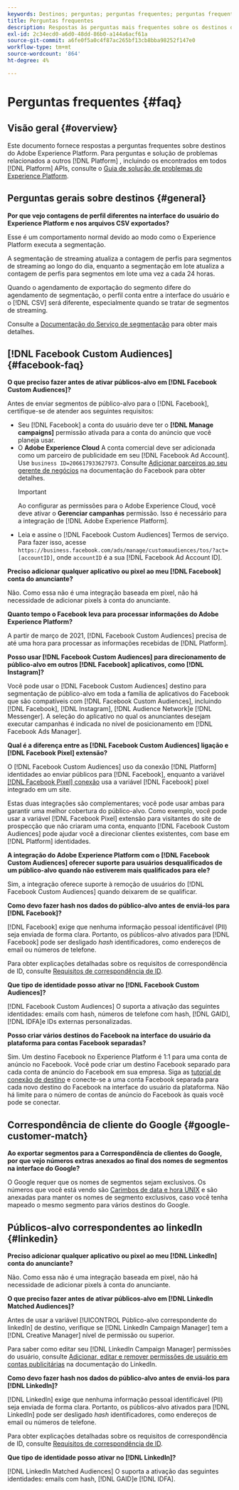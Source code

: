 ```yaml
---
keywords: Destinos; perguntas; perguntas frequentes; perguntas frequentes; perguntas frequentes sobre destinos
title: Perguntas frequentes
description: Respostas às perguntas mais frequentes sobre os destinos do Adobe Experience Platform
exl-id: 2c34ecd0-a6d0-48dd-86b0-a144a6acf61a
source-git-commit: a6fe0f5a0c4f87ac265bf13cb8bba98252f147e0
workflow-type: tm+mt
source-wordcount: '864'
ht-degree: 4%

---
```


# Perguntas frequentes {#faq}

## Visão geral {#overview}

Este documento fornece respostas a perguntas frequentes sobre destinos do Adobe Experience Platform. Para perguntas e solução de problemas relacionados a outros [!DNL Platform] , incluindo os encontrados em todos [!DNL Platform] APIs, consulte o [Guia de solução de problemas do Experience Platform](../landing/troubleshooting.md).

## Perguntas gerais sobre destinos {#general}

**Por que vejo contagens de perfil diferentes na interface do usuário do Experience Platform e nos arquivos CSV exportados?**

Esse é um comportamento normal devido ao modo como o Experience Platform executa a segmentação.

A segmentação de streaming atualiza a contagem de perfis para segmentos de streaming ao longo do dia, enquanto a segmentação em lote atualiza a contagem de perfis para segmentos em lote uma vez a cada 24 horas.

Quando o agendamento de exportação do segmento difere do agendamento de segmentação, o perfil conta entre a interface do usuário e o [!DNL CSV] será diferente, especialmente quando se tratar de segmentos de streaming.

Consulte a [Documentação do Serviço de segmentação](../segmentation/home.md) para obter mais detalhes.

## [!DNL Facebook Custom Audiences] {#facebook-faq}

**O que preciso fazer antes de ativar públicos-alvo em [!DNL Facebook Custom Audiences]?**

Antes de enviar segmentos de público-alvo para o [!DNL Facebook], certifique-se de atender aos seguintes requisitos:

* Seu [!DNL Facebook] a conta do usuário deve ter o **[!DNL Manage campaigns]** permissão ativada para a conta do anúncio que você planeja usar.
* O **Adobe Experience Cloud** A conta comercial deve ser adicionada como um parceiro de publicidade em seu [!DNL Facebook Ad Account]. Use `business ID=206617933627973`. Consulte [Adicionar parceiros ao seu gerente de negócios](https://www.facebook.com/business/help/1717412048538897) na documentação do Facebook para obter detalhes.
   >[!IMPORTANT]
   >
   > Ao configurar as permissões para o Adobe Experience Cloud, você deve ativar o **Gerenciar campanhas** permissão. Isso é necessário para a integração de [!DNL Adobe Experience Platform].
* Leia e assine o [!DNL Facebook Custom Audiences] Termos de serviço. Para fazer isso, acesse `https://business.facebook.com/ads/manage/customaudiences/tos/?act=[accountID]`, onde `accountID` é a sua [!DNL Facebook Ad Account ID].

**Preciso adicionar qualquer aplicativo ou pixel ao meu [!DNL Facebook] conta do anunciante?**

Não. Como essa não é uma integração baseada em pixel, não há necessidade de adicionar pixels à conta do anunciante.

**Quanto tempo o Facebook leva para processar informações do Adobe Experience Platform?**

A partir de março de 2021, [!DNL Facebook Custom Audiences] precisa de até uma hora para processar as informações recebidas de [!DNL Platform].

**Posso usar [!DNL Facebook Custom Audiences] para direcionamento de público-alvo em outros [!DNL Facebook] aplicativos, como [!DNL Instagram]?**

Você pode usar o [!DNL Facebook Custom Audiences] destino para segmentação de público-alvo em toda a família de aplicativos do Facebook que são compatíveis com [!DNL Facebook Custom Audiences], incluindo [!DNL Facebook], [!DNL Instagram], [!DNL Audience Network]e [!DNL Messenger]. A seleção do aplicativo no qual os anunciantes desejam executar campanhas é indicada no nível de posicionamento em [!DNL Facebook Ads Manager].

**Qual é a diferença entre as [!DNL Facebook Custom Audiences] ligação e [!DNL Facebook Pixel] extensão?**

O [!DNL Facebook Custom Audiences] uso da conexão [!DNL Platform] identidades ao enviar públicos para [!DNL Facebook], enquanto a variável [[!DNL Facebook Pixel] conexão](../destinations/catalog/advertising/facebook-pixel.md) usa a variável [!DNL Facebook] pixel integrado em um site.

Estas duas integrações são complementares; você pode usar ambas para garantir uma melhor cobertura do público-alvo. Como exemplo, você pode usar a variável [!DNL Facebook Pixel] extensão para visitantes do site de prospecção que não criaram uma conta, enquanto [!DNL Facebook Custom Audiences] pode ajudar você a direcionar clientes existentes, com base em [!DNL Platform] identidades.

**A integração do Adobe Experience Platform com o [!DNL Facebook Custom Audiences] oferecer suporte para usuários desqualificados de um público-alvo quando não estiverem mais qualificados para ele?**

Sim, a integração oferece suporte à remoção de usuários do [!DNL Facebook Custom Audiences] quando deixarem de se qualificar.

**Como devo fazer hash nos dados do público-alvo antes de enviá-los para [!DNL Facebook]?**

[!DNL Facebook] exige que nenhuma informação pessoal identificável (PII) seja enviada de forma clara. Portanto, os públicos-alvo ativados para [!DNL Facebook] pode ser desligado *hash* identificadores, como endereços de email ou números de telefone.

Para obter explicações detalhadas sobre os requisitos de correspondência de ID, consulte [Requisitos de correspondência de ID](catalog/social/facebook.md#id-matching-requirements).

**Que tipo de identidade posso ativar no [!DNL Facebook Custom Audiences]?**

[!DNL Facebook Custom Audiences] O suporta a ativação das seguintes identidades: emails com hash, números de telefone com hash, [!DNL GAID], [!DNL IDFA]e IDs externas personalizadas.

**Posso criar vários destinos do Facebook na interface do usuário da plataforma para contas Facebook separadas?**

Sim. Um destino Facebook no Experience Platform é 1:1 para uma conta de anúncio no Facebook. Você pode criar um destino Facebook separado para cada conta de anúncio do Facebook em sua empresa. Siga as [tutorial de conexão de destino](/help/destinations/ui/connect-destination.md) e conecte-se a uma conta Facebook separada para cada novo destino do Facebook na interface do usuário da plataforma. Não há limite para o número de contas de anúncio do Facebook às quais você pode se conectar.

## Correspondência de cliente do Google {#google-customer-match}

**Ao exportar segmentos para a Correspondência de clientes do Google, por que vejo números extras anexados ao final dos nomes de segmentos na interface do Google?**

O Google requer que os nomes de segmentos sejam exclusivos. Os números que você está vendo são [Carimbos de data e hora UNIX](https://www.unixtimestamp.com/) e são anexadas para manter os nomes de segmento exclusivos, caso você tenha mapeado o mesmo segmento para vários destinos do Google.

## Públicos-alvo correspondentes ao linkedIn {#linkedin}

**Preciso adicionar qualquer aplicativo ou pixel ao meu [!DNL LinkedIn] conta do anunciante?**

Não. Como essa não é uma integração baseada em pixel, não há necessidade de adicionar pixels à conta do anunciante.

**O que preciso fazer antes de ativar públicos-alvo em [!DNL LinkedIn Matched Audiences]?**

Antes de usar a variável [!UICONTROL Público-alvo correspondente do linkedIn] de destino, verifique se [!DNL LinkedIn Campaign Manager] tem a [!DNL Creative Manager] nível de permissão ou superior.

Para saber como editar seu [!DNL LinkedIn Campaign Manager] permissões do usuário, consulte [Adicionar, editar e remover permissões de usuário em contas publicitárias](https://www.linkedin.com/help/lms/answer/5753) na documentação do LinkedIn.

**Como devo fazer hash nos dados do público-alvo antes de enviá-los para [!DNL LinkedIn]?**

[!DNL LinkedIn] exige que nenhuma informação pessoal identificável (PII) seja enviada de forma clara. Portanto, os públicos-alvo ativados para [!DNL LinkedIn] pode ser desligado *hash* identificadores, como endereços de email ou números de telefone.

Para obter explicações detalhadas sobre os requisitos de correspondência de ID, consulte [Requisitos de correspondência de ID](catalog/social/linkedin.md#id-matching-requirements).

**Que tipo de identidade posso ativar no [!DNL LinkedIn]?**

[!DNL LinkedIn Matched Audiences] O suporta a ativação das seguintes identidades: emails com hash, [!DNL GAID]e [!DNL IDFA].
